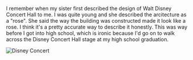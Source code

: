 I remember when my sister first described the design of Walt Disney Concert Hall to me. I was quite young and she described the arcitecture as a "rose". She said the way the building was constructed made it look like a rose. I think it's a pretty accurate way to describe it honestly. This was way before I got into high school, which is ironic because I'd go on to walk across the Disney Concert Hall stage at my high school graduation. 

<img src="/web1-sp/img/disneyconcert.jpg" alt="Disney Concert">
